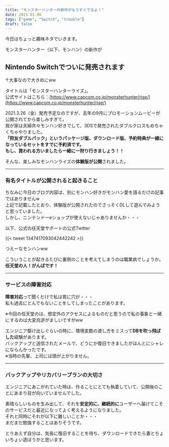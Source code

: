 ```yaml
---
title: "モンスターハンターの新作がもうすぐでるよ！"
date: 2021-01-08
tags: ["game", "Switch", "trouble"]
draft: false
---
```


今日はちょっと趣味ネタでいきます。  

モンスターハンター（以下、モンハン）の新作が

## Nintendo Switchでついに発売されます

↑大事なので大きめにww  

タイトルは「モンスターハンターライズ」。  
公式サイトはこちら：[https://www.capcom.co.jp/monsterhunter/rise/](https://www.capcom.co.jp/monsterhunter/rise/)  

2021.3.26（金）発売予定なのですが、去年の9月にプロモーションムービーが公開されてから楽しみすぎて。  
我が家は夫婦共々モンハン好きでして、3DSで発売されたダブルクロスもめちゃくちゃやりました。  
**「狩友ダブルパック」**というパッケージ版、ダウンロード版、予約特典が一緒になっているセットをすでに予約済です。  
もし、買われる方いましたら一緒に**一狩り行きましょう！！**  

そんな、楽しみなモンハンライズの**体験版が公開**されました。  

---

### 有名タイトルが公開されると起きること

ちなみに今日のブログ内容は、別にモンハン好きがモンハン愛を語るだけの記事ではありませんw  
上記で記載したとおり、体験版が公開されたのでさっそくDLして遊んでみようと思っていました。  
しかし、ニンテンドーeショップが使えないじゃありませんか・・・  

以下、公式の任天堂サポートの公式Twitter  

{{< tweet 1347417093042442242 >}}

つえーなモンハンww  

こういうことが起きるたびに裏側のことを考えてしまうのは職業病でしょうか。  
**任天堂の人！がんばです！**  

---

### サービスの障害対応

**障害対応**って聞くだけで私は胃に穴が・・・  
私も過去にとんでもないことをしてしまったことがあります。  

※今回の任天堂のは、想定外のアクセスによるものだと思うので私の事象と一緒にするのは大変烏滸がましいですがww  

エンジニア駆け出しぐらいの時に、環境変数の渡し方をミスって**DBを吹っ飛ばした**経験があります。  
バックアップと送信されたメールで、どうにか復旧できましたがほんとにシャレにならんかったです。  
※当時の先輩、上司には頭が上がりません。  

---

### バックアップやリカバリープランの大切さ

エンジニアにあこがれていた時は、作ることにとても執着していて、公開後のことにあまり目が向いていませんでした。  

素晴らしいものを生み出して、それを**安定的に、継続的に**ユーザーへ届けてこそのサービスだと最近になってよく考えるようになりました。  
それと同時にそれが以下に難しいことか・・・  
まだまだ勉強することはありそうです。  

とりあえず自分は、気長に復旧することを待ち、ダウンロードできたら妻とちょいちょい遊ぼうかと思います。  
